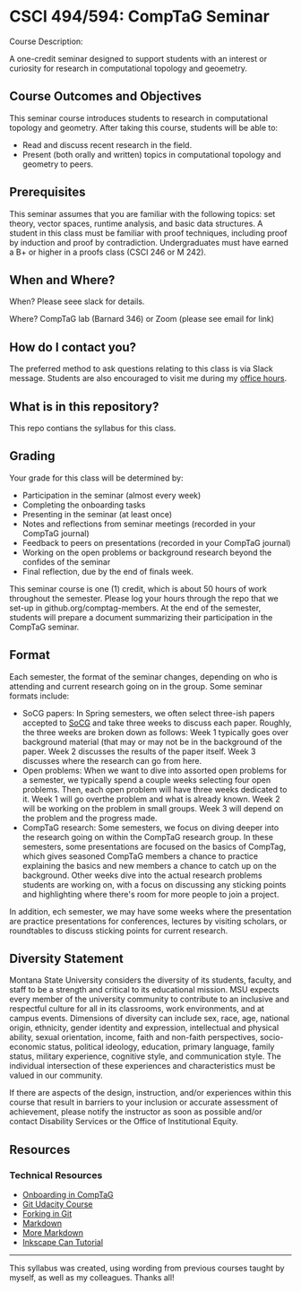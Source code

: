 # CSCI 494/594: CompTaG Seminar #

Course Description: 

A one-credit seminar designed to support students with an interest or curiosity
for research in computational topology and geoemetry.

## Course Outcomes and Objectives

This seminar course introduces students to research in computational topology
and geometry.  After taking this course, students will be able to:

* Read and discuss recent research in the field.
* Present (both orally and written) topics in computational topology and
  geometry to peers.

## Prerequisites

This seminar assumes that you are familiar with the following topics: set
theory, vector spaces, runtime analysis, and basic data structures. A student in
this class must be familiar with proof techniques, including proof by
induction and proof by contradiction. Undergraduates must have earned a B+ or
higher in a proofs class (CSCI 246 or M 242).

## When and Where?

When? Please seee slack for details.

Where? CompTaG lab (Barnard 346) or Zoom (please see email for link) 

## How do I contact you?

The preferred method to ask questions relating to this class is via Slack message.
Students are also encouraged to visit me during my [office hours](https://www.cs.montana.edu/office-hours.html).

## What is in this repository?

This repo contians the syllabus for this class.

## Grading

Your grade for this class will be determined by:

- Participation in the seminar (almost every week)
- Completing the onboarding tasks
- Presenting in the seminar (at least once)
- Notes and reflections from seminar meetings (recorded in your CompTaG journal)
- Feedback to peers on presentations (recorded in your CompTaG journal)
- Working on the open problems or background research beyond the confides of the seminar
- Final reflection, due by the end of finals week.

This seminar course is one (1) credit, which is about 50 hours of work throughout the
semester. Please log your hours through the repo that we set-up in
github.org/comptag-members.   At the end of the semester, students will prepare
a document summarizing their participation in the CompTaG seminar.


## Format

Each semester, the format of the seminar changes, depending on who is attending
and current research going on in the group.  Some seminar formats include:

* SoCG papers: In Spring semesters, we often select three-ish papers accepted to
  [SoCG](https://www.cs.montana.edu/office-hours.htmls) and take three weeks to
  discuss each paper.  Roughly, the three weeks are broken down as follows: Week
  1 typically goes over background material (that may or may not be in the
  background of the paper. Week 2 discusses the results of the paper itself.
  Week 3 discusses where the research can go from here.
* Open problems:  When we want to dive into assorted open problems for a
  semester, we typically spend a couple weeks selecting four open problems.
  Then, each open problem will have three weeks dedicated to it.  Week 1 will go
  overthe problem and what is already known.  Week 2 will be working on the
  problem in small groups.  Week 3 will depend on the problem and the progress
  made.
* CompTaG research: Some semesters, we focus on diving deeper into the research
  going on within the CompTaG research group. In these semesters, some
  presentations are focused on the basics of CompTag, which gives seasoned
  CompTaG members a chance to practice explaining the basics and new members a
  chance to catch up on the background.  Other weeks dive into the actual
  research problems students are working on, with a focus on discussing any
  sticking points and highlighting where there's room for more people to join a
  project.

In addition, ech semester, we may have some weeks where the presentation are
practice presentations for conferences, lectures by visiting scholars, or
roundtables to discuss sticking points for current research.


## Diversity Statement

Montana State University considers the diversity of its students, faculty, and
staff to be a strength and critical to its educational mission. MSU expects
every member of the university community to contribute to an inclusive and
respectful culture for all in its classrooms, work environments, and at campus
events.  Dimensions of diversity can include sex, race, age, national origin,
ethnicity, gender identity and expression, intellectual and physical ability,
sexual orientation, income, faith and non-faith perspectives, socio-economic
status, political ideology, education, primary language, family status, military
experience, cognitive style, and communication style. The individual
intersection of these experiences and characteristics must be valued in our
community.

If there are aspects of the design, instruction, and/or experiences within this
course that result in barriers to your inclusion or accurate assessment of
achievement, please notify the instructor as soon as possible and/or contact
Disability Services or the Office of Institutional Equity.

## Resources

### Technical Resources

- [Onboarding in CompTaG](https://github.com/compTAG/student-resources/blob/master/how-tos/onboarding.md)
- [Git Udacity Course](https://www.udacity.com/course/how-to-use-git-and-github--ud775)
- [Forking in Git](https://help.github.com/articles/fork-a-repo/)
- [Markdown](http://daringfireball.net/projects/markdown/)
- [More Markdown](https://www.markdowntutorial.com/)
- [Inkscape Can Tutorial](http://tavmjong.free.fr/INKSCAPE/MANUAL/html/SoupCan.html)

--- 

This syllabus was created, using wording from previous courses taught by myself, as well as my colleagues.  Thanks all!
